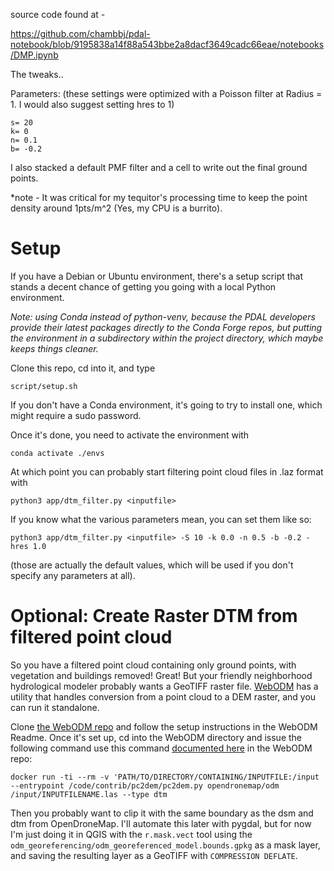 source code found at -

https://github.com/chambbj/pdal-notebook/blob/9195838a14f88a543bbe2a8dacf3649cadc66eae/notebooks/DMP.ipynb


The tweaks..

Parameters: (these settings were optimized with a Poisson filter at Radius = 1. I would also suggest setting hres to 1)

	s= 20
	k= 0
	n= 0.1
	b= -0.2

I also stacked a default PMF filter and a cell to write out the final ground points.

*note - It was critical for my tequitor's processing time to keep the point density around 1pts/m^2 (Yes, my CPU is a burrito).

# Setup

If you have a Debian or Ubuntu environment, there's a setup script that stands a decent chance of getting you going with a local Python environment.

_Note: using Conda instead of python-venv, because the PDAL developers provide their latest packages directly to the Conda Forge repos, but putting the environment in a subdirectory within the project directory, which maybe keeps things cleaner._

Clone this repo, cd into it, and type
```
script/setup.sh
```

If you don't have a Conda environment, it's going to try to install one, which might require a sudo password.

Once it's done, you need to activate the environment with

```
conda activate ./envs
```

At which point you can probably start filtering point cloud files in .laz format with

```
python3 app/dtm_filter.py <inputfile>
```

If you know what the various parameters mean, you can set them like so:

```
python3 app/dtm_filter.py <inputfile> -S 10 -k 0.0 -n 0.5 -b -0.2 -hres 1.0
```

(those are actually the default values, which will be used if you don't specify any parameters at all).

# Optional: Create Raster DTM from filtered point cloud
So you have a filtered point cloud containing only ground points, with vegetation and buildings removed! Great! But your friendly neighborhood hydrological modeler probably wants a GeoTIFF raster file. [WebODM](https://www.opendronemap.org/webodm/) has a utility that handles conversion from a point cloud to a DEM raster, and you can run it standalone.

Clone [the WebODM repo](https://github.com/OpenDroneMap/WebODM) and follow the setup instructions in the WebODM Readme. Once it's set up, cd into the WebODM directory and issue the following command use this command [documented here](https://github.com/OpenDroneMap/ODM/tree/master/contrib/pc2dem) in the WebODM repo:

```
docker run -ti --rm -v 'PATH/TO/DIRECTORY/CONTAINING/INPUTFILE:/input --entrypoint /code/contrib/pc2dem/pc2dem.py opendronemap/odm /input/INPUTFILENAME.las --type dtm
```

Then you probably want to clip it with the same boundary as the dsm and dtm from OpenDroneMap. I'll automate this later with pygdal, but for now I'm just doing it in QGIS with the ```r.mask.vect``` tool using the ```odm_georeferencing/odm_georeferenced_model.bounds.gpkg``` as a mask layer, and saving the resulting layer as a GeoTIFF with ```COMPRESSION DEFLATE```.
